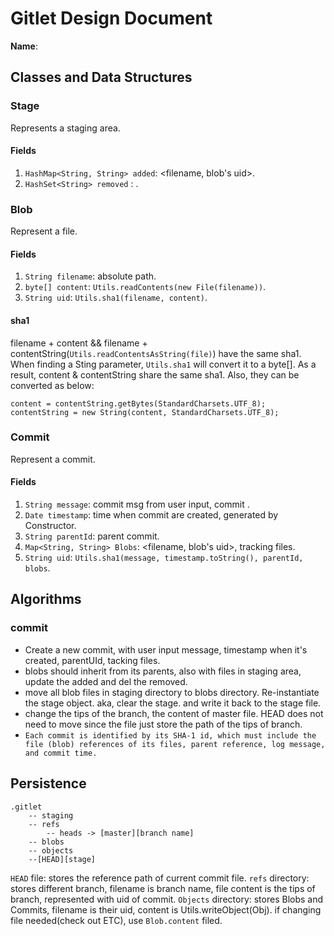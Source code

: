 # Gitlet Design Document

**Name**:

## Classes and Data Structures

### Stage

Represents a staging area.

#### Fields

1. `HashMap<String, String> added`: <filename, blob's uid>.
2. `HashSet<String> removed` : <filename>.

### Blob

Represent a file.

#### Fields

1. `String filename`: absolute path.
2. `byte[] content`: `Utils.readContents(new File(filename))`.
3. `String uid`: `Utils.sha1(filename, content)`.

#### sha1
filename + content && filename + contentString(`Utils.readContentsAsString(file)`) have the same sha1.
When finding a Sting parameter, `Utils.sha1` will convert it to a byte[]. 
As a result, content & contentString share the same sha1.
Also, they can be converted as below:  
```
content = contentString.getBytes(StandardCharsets.UTF_8);
contentString = new String(content, StandardCharsets.UTF_8);
```

### Commit
Represent a commit.

#### Fields

1. `String message`: commit msg from user input, commit <msg>.
2. `Date timestamp`: time when commit are created, generated by Constructor.
3. `String parentId`: parent commit.
4. `Map<String, String> Blobs`: <filename, blob's uid>, tracking files.
5. `String uid`: `Utils.sha1(message, timestamp.toString(), parentId, blobs`.

## Algorithms

### commit

+ Create a new commit, with user input message, timestamp when it's created, parentUId, tacking files.
+ blobs should inherit from its parents, also with files in staging area, update the added and del the removed.
+ move all blob files in staging directory to blobs directory. Re-instantiate the stage object. aka, clear the stage. and write it back to the stage file.
+ change the tips of the branch, the content of master file. HEAD does not need to move since the file just store the path of the tips of branch.
+ `Each commit is identified by its SHA-1 id, which must include the file (blob) references of its files, parent reference, log message, and commit time.`

## Persistence

```
.gitlet
	-- staging
	-- refs
		-- heads -> [master][branch name]
	-- blobs
	-- objects
	--[HEAD][stage]
```



`HEAD` file: stores the reference path of current commit file.
`refs` directory: stores different branch, filename is branch name,
    file content is the tips of branch, represented with uid of commit.
`Objects` directory: stores Blobs and Commits, filename is their uid, content is Utils.writeObject(Obj).
if changing file needed(check out ETC), use `Blob.content` filed.